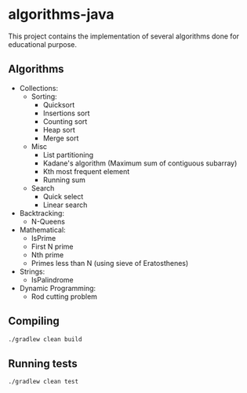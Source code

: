 # algorithms-java

This project contains the implementation of several algorithms done for educational purpose.

## Algorithms

* Collections:
    * Sorting:
        * Quicksort
        * Insertions sort
        * Counting sort
        * Heap sort
        * Merge sort
    * Misc
        * List partitioning
        * Kadane's algorithm (Maximum sum of contiguous subarray)
        * Kth most frequent element
        * Running sum
    * Search
        * Quick select
        * Linear search
* Backtracking:
    * N-Queens
* Mathematical:
    * IsPrime
    * First N prime
    * Nth prime
    * Primes less than N (using sieve of Eratosthenes)
* Strings:
    * IsPalindrome
* Dynamic Programming:
    * Rod cutting problem

## Compiling

```bash
./gradlew clean build
```

## Running tests
```bash
./gradlew clean test
```
